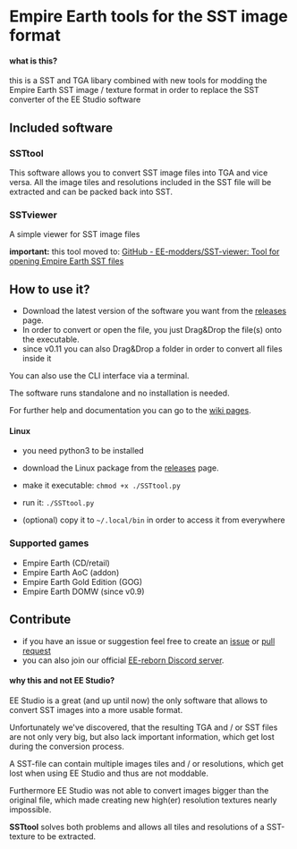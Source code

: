 # Empire Earth tools for the SST image format

#### what is this?

this is a SST and TGA libary combined with new tools for modding the Empire Earth SST image / texture format in order to replace the SST converter of the EE Studio software

## Included software

### SSTtool

This software allows you to convert SST image files into TGA and vice versa.
All the image tiles and resolutions included in the SST file will be extracted and can be packed back into SST.

### SSTviewer

A simple viewer for SST image files

**important:** this tool moved to: [GitHub - EE-modders/SST-viewer: Tool for opening Empire Earth SST files](https://github.com/EE-modders/SST-viewer)

## How to use it?

- Download the latest version of the software you want from the [releases](https://github.com/EE-modders/SST-tool/releases) page.
- In order to convert or open the file, you just Drag&Drop the file(s) onto the executable.
- since v0.11 you can also Drag&Drop a folder in order to convert all files inside it

You can also use the CLI interface via a terminal.

The software runs standalone and no installation is needed. 

For further help and documentation you can go to the [wiki pages](https://github.com/EE-modders/SST-tool/wiki).

#### Linux

- you need python3 to be installed

- download the Linux package from the [releases](https://github.com/EE-modders/SST-tool/releases) page.

- make it executable: `chmod +x ./SSTtool.py`

- run it: `./SSTtool.py`

- (optional) copy it to `~/.local/bin` in order to access it from everywhere

### Supported games

- Empire Earth (CD/retail)
- Empire Earth AoC (addon)
- Empire Earth Gold Edition (GOG)
- Empire Earth DOMW (since v0.9)

## Contribute

- if you have an issue or suggestion feel free to create an [issue](https://github.com/EE-modders/SST-tool/issues) or [pull request](https://github.com/EE-modders/SST-tool/pulls) 
- you can also join our official [EE-reborn Discord server](https://discord.gg/BjUXbFB).

#### why this and not EE Studio?

EE Studio is a great (and up until now) the only software that allows to convert SST images into a more usable format.

Unfortunately we've discovered, that the resulting TGA and / or SST files are not only very big, but also lack important information, which get lost during the conversion process.

A SST-file can contain multiple images tiles and / or resolutions, which get lost when using EE Studio and thus are not moddable.

Furthermore EE Studio was not able to convert images bigger than the original file, which made creating new high(er) resolution textures nearly impossible.

**SSTtool** solves both problems and allows all tiles and resolutions of a SST-texture to be extracted.

